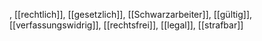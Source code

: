 , [[rechtlich]], [[gesetzlich]], [[Schwarzarbeiter]], [[gültig]], [[verfassungswidrig]], [[rechtsfrei]], [[legal]], [[strafbar]]